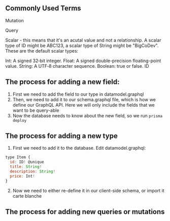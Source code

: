 ## Commonly Used Terms

Mutation

Query

Scalar - this means that it's an acutal value and not a relationship. A scalar type of ID might be ABC123, a scalar type of String might be "BigCoDev". These are the default scalar types:

Int: A signed 32‐bit integer.
Float: A signed double-precision floating-point value.
String: A UTF‐8 character sequence.
Boolean: true or false.
ID

## The process for adding a new field:

1. First we need to add the field to our type in datamodel.graphql
2. Then, we need to add it to our schema.graphql file, which is how we define our GraphQL API. Here we will only include the fields that we want to be query-able
3. Now the database needs to know about the new field, so we run `prisma deploy`

## The process for adding a new type

1. First we need to add it to the database. Edit datamodel.graphql:

```js
type Item {
  id: ID! @unique
  title: String!
  description: String!
  price: Int!
}
```

2. Now we need to either re-define it in our client-side schema, or import it carte blanche

## The process for adding new queries or mutations
